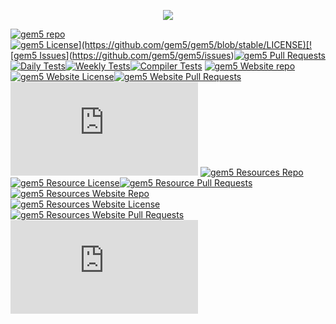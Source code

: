 
<picture>
<p align="center">
<img src="https://www.gem5.org/assets/img/gem5logo/Color/noBackground/horizontal/gem5ColorLong.gif">
</p>
</picture

| | |
:---:|:---:
[![gem5 repo](https://github-readme-stats.vercel.app/api/pin/?username=gem5&repo=gem5)](https://github.com/gem5/gem5)<br>[![gem5 License](https://img.shields.io/github/license/gem5/gem5?)](https://github.com/gem5/gem5/blob/stable/LICENSE)[![gem5 Issues](https://img.shields.io/github/issues/gem5/gem5)](https://github.com/gem5/gem5/issues)[![gem5 Pull Requests](https://img.shields.io/github/issues-pr/gem5/gem5)](https://github.com/gem5/gem5/pulls)<br>[![Daily Tests](https://github.com/gem5/gem5/actions/workflows/daily-tests.yaml/badge.svg)](https://github.com/gem5/gem5/actions/workflows/daily-tests.yaml)[![Weekly Tests](https://github.com/gem5/gem5/actions/workflows/weekly-tests.yaml/badge.svg)](https://github.com/gem5/gem5/actions/workflows/weekly-tests.yaml)[![Compiler Tests](https://github.com/gem5/gem5/actions/workflows/compiler-tests.yaml/badge.svg)](https://github.com/gem5/gem5/actions/workflows/compiler-tests.yaml)|[![gem5 Website repo](https://github-readme-stats.vercel.app/api/pin/?username=gem5&repo=website)](https://github.com/gem5/website)<br>[![gem5 Website License](https://img.shields.io/github/license/gem5/website)](https://github.com/gem5/website/blob/stable/LICENSE)[![gem5 Website Pull Requests](https://img.shields.io/github/issues-pr/gem5/website)](https://github.com/gem5/website/pulls)<br>[![gem5 Website Status](https://img.shields.io/website-up-down-green-red/https/www.gem5.org?label=Website)](https://www.gem5.org)
[![gem5 Resources Repo](https://github-readme-stats.vercel.app/api/pin/?username=gem5&repo=gem5-resources)](https://github.com/gem5/gem5-resources)<br>[![gem5 Resource License](https://img.shields.io/github/license/gem5/gem5-resources)](https://github.com/gem5/gem5-resources/blob/stable/LICENSE)[![gem5 Resource Pull Requests](https://img.shields.io/github/issues-pr/gem5/gem5-resources)](https://github.com/gem5/gem5-resources/pulls)|[![gem5 Resources Website Repo](https://github-readme-stats.vercel.app/api/pin/?username=gem5&repo=gem5-resources-website)](https://github.com/gem5/gem5-resources-website)<br>[![gem5 Resources Website License](https://img.shields.io/github/license/gem5/gem5-resources-website)](https://github.com/gem5/gem5-resources-website/blob/stable/LICENSE)[![gem5 Resources Website Pull Requests](https://img.shields.io/github/issues-pr/gem5/gem5-resources-website)](https://github.com/gem5/gem5-resources-website/pulls)<br>[![gem5 Resources Website Status](https://img.shields.io/website-up-down-green-red/https/resources.gem5.org?label=Website%20status)](https://resoruces.gem5.org)

